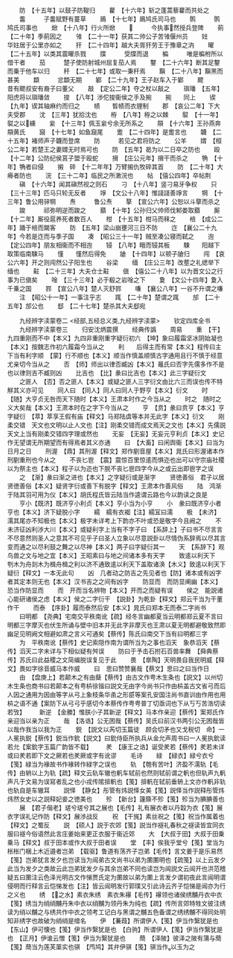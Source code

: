 <!-- { "loadSidebar": true } -->
　　防　【十五年】以鼓子防鞮归
　　藋　【十六年】斩之蓬蒿藜藋而共处之
　　齹　　　子齹赋野有蔓草
　　鴡　【十七年】鴡鸠氏司马也
　　鹘　　　鹘鸠氏司事也
　　焮　【十八年】行火所焮
　　　　　今执事然授兵登陴
　　萴　【二十年】季萴因之
　　雂　【二十一年】获其二帅公子苦雂偃州员
　　妵　　　华妵居于公里亦如之
　　犴　【二十四年】越大夫胥犴劳王于豫章之汭
　　曜　【二十五年】以类其震曜杀戮
　　牒　　　受牒而退
　　楄　　　唯是楄柎所以借干者
　　茄　　　楚子使防射城州屈复茄人焉
　　鑋　【二十六年】断其足鑋而乗于他车以归
　　秆　【二十七年】或取一秉秆焉
　　黰　【二十八年】黰黑而甚美
　　纇　　　忿纇无期
　　鄻　【二十九年】王子赵车入于鄻
　　飂　　　昔有飂叔安有裔子曰董父
　　敲　【定公二年】夺之杖以敲之
　　璵璠　【五年】阳虎将以璵璠敛
　　捘　【八年】渉佗捘衞侯之手及捥
　　捥　　同上
　　锲　【九年】锲其轴麻约而归之
　　帻　　晳帻而衣貍制
　　郡　【哀公二年】下大夫受郡
　　沈　【三年】犹拾沈也
　　栫　【八年】栫之以棘
　　褽　【十一年】褽之以纁
　　繠　【十三年】佩玉繠兮余无所系之
　　頯　【十六年】王孙燕奔頯黄氏
　　竀　【十七年】如鱼竀尾
　　躗　【二十四年】是躗言也
　　韤　【二十五年】褚师声子韤而登席
　　防　　　若见之君将防之
　　公羊
　　媦　【桓公二年】若楚王之妻媦无时焉可也
　　防　【五年】曷为以二日卒之防也
　　殴　【十二年】公防纪侯莒子盟于殴蛇
　　搚　【庄公元年】搚干而杀之
　　觕　【十年】觕者曰侵
　　摋　碎　【十二年年】万臂摋仇牧碎其首
　　防　【二十年】大瘠者防也
　　浣　【三十二年】临民之所潄浣也
　　帖　【僖公四年】卒帖荆
　　磌　【十六年】闻其磌然视之则石
　　刁　【十八年】竖刁易牙争权
　　只　【三十三年】匹马只轮无反者
　　竫　【文公十八年】惟諓諓善竫言
　　犅　【十三年】鲁公用骍犅
　　焘　　　鲁公焘
　　摮　【宣公六年】公恕以斗摮而杀之
　　踆　　　祁弥明逆而踆之
　　蘱　【十年】公孙归父帅师伐邾娄取蘱
　　厮　【十二年】厮役扈养死者数百人
　　柑　【十五年】柑马而秣之
　　棓　【成公二年】踊于棓而闚客
　　防　【五年】梁山崩壅河三日不防
　　迮　【襄公二十九年】今若是迮而与季子国
　　凑　【昭公三十一年】贼至凑公寝而弑之
　　迿　【定公四年】朋友相衞而不相迿
　　锓　【八年】睋而锓其板
　　駷　　阳越下取策临南駷马
　　慬　　慬然后得免
　　牄　【十四年】以顿子牄归
　　闯　【哀公六年】开之则闯然公子阳生也
　　谷梁
　　缅　【庄公三年】改塟之礼缌举下缅也
　　黈　【二十三年】大夫仓士黈
　　傎　【僖公二十八年】以为晋文公之行事为已傎矣
　　唫　【三十三年】必于殽之岩唫之下
　　夐　【文公十四年】夐入千乗之国
　　鄝　【宣公八年】楚人灭舒鄝
　　嗛　【襄公八年】一谷不升谓之嗛
　　注　【昭公十一年】一事注乎志
　　踂　【二十年】楚谓之踂
　　邡　【二十五年】邡公也
　　郄　【二十七年】楚杀其大夫郄宛

　　九经辨字渎蒙卷二
<经部,五经总义类,九经辨字渎蒙>
　　钦定四库全书
　　九经辨字渎蒙卷三
　　归安沈炳震撰
　　经典传譌
　　周易
　　重　【干】九四重刚而不中【本义】九四非重刚重字疑衍初六　【坤】象曰履霜坚冰阴始凝也【本义】按魏志作初六履霜今当从之
　　利　　后得主而有常【本义】程传曰主下当有利字顺　【蒙】行不顺也【本义】顺当作慎盖顺慎古字通用且行不慎于经意尤亲切今当从之
　　否　【师】师出以律否臧凶【本义】鼂氏曰否字先儒多作不是也以律则吉不臧则凶
　　比吉也　【比】彖曰比吉也【本义】此三字疑衍文
　　之匪人　【否】否之匪人【本义】或疑之匪人三字衍文由比六三而误也传不特觧其义亦可见
　　同人曰　【同人】同人曰同人于野亨【本义】衍文
　　时　【随】大亨贞无咎而天下随时【本义】王肃本时作之今当从之
　　时之　随时之义大矣哉【本义】王肃本时在之字下今当从之
　　亨　【贲】彖曰贲亨【本义】亨字疑衍　【萃】萃享王假有庙【释文】马郑陆虞等本并无此字【本义】衍文
　　刚柔交错　天文也文明以止人文也【注】刚柔交错而成文焉天之文也【本义】先儒説天文上当有刚柔交错四字理或然也
　　无妄　【无妄】无妄元亨利贞【本义】史记作无望谓无所期望而有得焉者其义亦通
　　曰　【大畜】曰闲舆衞【本义】曰当为日月之日
　　刑渥　【鼎】其刑渥【释文】郑作剭音屋【本义】晁氏曰形渥诸本作刑剭重刑也今从之
　　不丧匕鬯　【震】震惊百里惊逺而惧迩也出可以守宗庙社稷以为祭主也【本义】程子以为迩也下脱不丧匕鬯四字今从之或云出即鬯字之误
　　之　【渐】彖曰渐之进也【本义】之字疑衍或是渐字
　　贤徳善俗　君子以居贤徳善俗【本义】疑贤字衍或善下有脱字【释文】王肃本作善风俗
　　陆　鸿渐于陆其羽可用为仪【本义】胡氏程氏皆云陆当作逵谓云路也今以韵读之良是
　　亨小【既济】既济亨小利贞【本义】亨小当为小亨
　　小　彖曰既济亨小者亨也【本义】济下疑脱小字
　　繻　繻有衣袽【注】繻冝曰濡
　　极　【未济】濡其尾亦不知极也【本义】极字未详考上下韵亦不叶或恐是敬字今且阙之
　　不　未济征凶利渉大川【本义】或疑利字上当有不字子曰　【系辞上】子曰书不尽言言不尽意然则圣人之意其不可见乎子曰圣人立象以尽意説卦以尽情伪系辞焉以尽其言变而通之以尽利鼓之舞之以尽神【本义】两子曰字疑衍其一
　　天　【系辞下】观鸟兽之文与地之宜【本义】王昭素曰与地之间诸本多有天字
　　致逺以利天下　刳木为舟剡木为楫舟楫之利以济不通致逺以利天下盖取诸涣【木义】致逺以利天下疑衍【释文】一本无此句
　　凶　几者动之防吉之先见者也【防】诸本或有凶字者其定本则无也【本义】汉书吉之之间有凶字
　　防显而　而防显阐幽【本义】恐当作防显而
　　而　开而当名辨物【本义】开而之而疑有误
　　侯之　能説诸心能研诸侯之虑【本义】侯之二字衍干　【説卦】为乾卦【释文】郑云干当为干董作干
　　而泰　【序卦】履而泰然后安【本义】晁氏曰郑本无而泰二字尚书
　　曰明都　【尧典】宅南交平秩南讹【疏】经冬言幽都夏当云明都郑云夏不言曰明都三字摩灭也伏生所诵与壁中旧本并无此字非摩灭也王肃以夏无明都避敬致然即幽足见明阙文相避如肃之言义可通矣【蔡传】陈氏曰南交下当有曰明都三字
　　为　平秩南讹【蔡传】史记索隠作南为谓所当为之事也滔天　象恭滔天【蔡传】滔天二字未详与下相似疑有舛误
　　防曰于予击石拊石百兽率舞　【舜典蔡传】苏氏曰此益稷之文简编脱误复见于此
　　畏　【臯陶】天明畏自我民明威【释文】畏如字徐音威马本作威
　　曰　思曰赞赞襄哉【蔡文】思曰之曰当作日
　　由　【盘庚上】若颠木之有由蘖【蔡传】由古文作甹木生条也【説文】以州切木生条也商书曰若颠本之有甹枿徐锴曰説文无由字今尚书只作由枿盖古文省弓而后人因之通用为因由等字从弓上象枝条华圅之形臣等案孔安国注尚书直训由作用也用枿之语不通【案防下从弓弓乎感切今本蔡传作甹甹普丁切亟词也下从丂丂苦浩切读若攷】
　　新逆　【金縢】惟朕小子其新逆【释文】马本作亲迎【蔡传】案郑氏作亲迎当以亲为正
　　哉　【洛诰】公无困哉【蔡传】吴氏曰前汉书两引公无困哉皆以哉作我当以我为正
　　鋭　【説文以芮切玉篇徒　顾会切矛也又戈税切　命】一人冕执鋭【蔡传】鋭当作鈗【説文】曰鈗侍臣所执兵从金允声周书曰一人冕执鈗读若允【案鈗字玉篇广韵皆不载】
　　羑　【康王之诰】诞受羑若【蔡传】羑若未详或曰羑若即下文之厥若也羑厥或字有讹谬
　　毛诗
　　緑　【緑衣】緑兮衣兮【笺】緑当为褖故书作褖转作緑字之误也
　　轨　【匏有苦叶】济盈不濡轨【毛传】由辀以上为轨【疏】释文云轨车辙也軓车轼前也然则轼前谓之軓也但轨声九軓声凡于文易为误冩者乱之也小戎传隂揜軓也【笺】揜軓在轼前垂辀上文亦作軓非轨也轨自是车辙耳
　　説怿　【静女】彤管有炜説怿女美【笺】説怿当作説释彤管炜炜然女史以之説释妃妾之徳美也
　　殄　【新台】籧篨不殄【笺】殄当为腆腆善也
　　展　【君子偕老】瑳兮瑳兮其之展也【毛传】礼有展衣者以丹縠为衣【笺】展衣字误礼记作防【释文】展渉战反
　　祝　【干旄】素丝祝之【笺】祝当作属着也【释文】之蜀反
　　説　【硕人】説于农郊【笺】説当作襚礼春秋之襚读皆宜同衣服曰襚今俗语然此言庄姜始来更正衣服于衞近郊
　　大　【大叔于田】大叔于田乗乗马【释文】叔于田本或作大叔于田者误
　　堂　【丰】俟我乎堂兮【笺】堂当为枨枨门梱上木近邉者岂弟　【载驱】鲁道有荡齐子岂弟【毛传】言文姜于是乐易然【笺】岂弟犹言发夕也岂读当为闿弟古文尚书以弟为圛圛明也【疏笺】以上云发夕此当为发夕之类故云此岂弟犹发夕与其余岂弟不同也读岂为闿説文云闿开也洪范稽疑五曰圛注云色泽光明古文作悌贾氏定为圛故以弟为圛上言发夕谓初夜此言闿明谓侵明而行释言云恺悌发也【注】皆云闿明发行郭璞又引此诗云齐子恺悌是闿亦为行之义也
　　绣　【之水】素衣朱绣　素衣朱襮【毛传】襮领也诸侯绣黼丹衣中衣【笺】绣当为绡绡黼丹朱中衣以绡黼为领丹朱为纯也【疏】传所言郊特牲文彼注绣读为绡以黼之与绣共作中衣之领考工记白与黑谓之黼五色备谓之绣绣黼不得同处明知非绣字也故破为绡绡是缯名
　　伊　【蒹葭】所谓伊人【笺】伊当作繄犹是也　【东山】伊可懐也【笺】伊当作繄犹是也　【白驹】所谓伊人【笺】伊当作繄犹是也　【正月】伊谁云憎【笺】伊当为繄犹是也
　　蕳　【泽陂】彼泽之陂有蒲与蕳【笺】蕳当为莲芙蕖实也骐　【鸤鸠】其弁伊骐【笺】骐当作以玉为之
